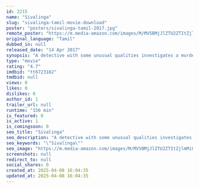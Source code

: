 ```yaml
---
id: 2215
name: "Sivalinga"
slug: "sivalinga-tamil-movie-download"
poster: "posters/sivalinga-tamil-2017.jpg"
remote_poster: "https://m.media-amazon.com/images/M/MV5BMjJlZTU2ZTItZjlmMi00NWYxLWE1OWItY2E0YWI1YzM5MWZmXkEyXkFqcGdeQXVyMTEzNzg0Mjkx._V1_SX300.jpg"
original_language: "Tamil"
dubbed_in: null
released_date: "14 Apr 2017"
synopsis: "A detective with some unusual qualities investigates a murder."
type: "movie"
rating: "4.7"
imdbid: "tt6723182"
tmdbid: null
views: 0
likes: 0
dislikes: 0
author_id: 1
trailer_url: null
runtime: "156 min"
is_featured: 0
is_active: 1
is_comingsoon: 0
seo_title: "Sivalinga"
seo_description: "A detective with some unusual qualities investigates a murder."
seo_keywords: "\"Sivalinga\""
seo_image: "https://m.media-amazon.com/images/M/MV5BMjJlZTU2ZTItZjlmMi00NWYxLWE1OWItY2E0YWI1YzM5MWZmXkEyXkFqcGdeQXVyMTEzNzg0Mjkx._V1_SX300.jpg"
screenshots: null
redirect_to: null
social_shares: 0
created_at: 2025-04-08 16:04:35
updated_at: 2025-04-08 16:04:35
---
```


